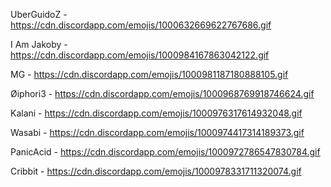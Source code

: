 UberGuidoZ - https://cdn.discordapp.com/emojis/1000632669622767686.gif

I Am Jakoby - https://cdn.discordapp.com/emojis/1000984167863042122.gif

MG - https://cdn.discordapp.com/emojis/1000981187180888105.gif

Øiphori3 - https://cdn.discordapp.com/emojis/1000968769918746624.gif

Kalani - https://cdn.discordapp.com/emojis/1000976317614932048.gif

Wasabi - https://cdn.discordapp.com/emojis/1000974417314189373.gif

PanicAcid - https://cdn.discordapp.com/emojis/1000972786547830784.gif

Cribbit - https://cdn.discordapp.com/emojis/1000978331711320074.gif
